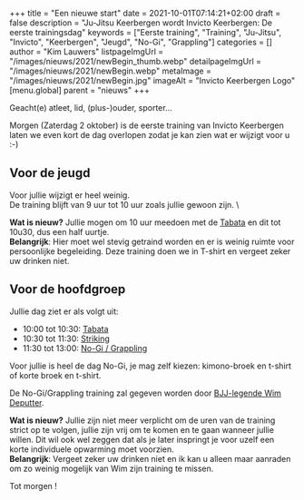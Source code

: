 +++
title = "Een nieuwe start"
date = 2021-10-01T07:14:21+02:00
draft = false
description = "Ju-Jitsu Keerbergen wordt Invicto Keerbergen: De eerste trainingsdag"
keywords = ["Eerste training", "Training", "Ju-Jitsu", "Invicto", "Keerbergen", "Jeugd", "No-Gi", "Grappling"]
categories = []
author = "Kim Lauwers"
listpageImgUrl = "/images/nieuws/2021/newBegin_thumb.webp"
detailpageImgUrl = "/images/nieuws/2021/newBegin.webp"
metaImage = "/images/nieuws/2021/newBegin.jpg"
imageAlt = "Invicto Keerbergen Logo"
[menu.global]
parent = "nieuws"
+++

Geacht(e) atleet, lid, (plus-)ouder, sporter…

Morgen (Zaterdag 2 oktober) is de eerste training van Invicto Keerbergen laten we even kort de dag overlopen zodat je kan zien wat er wijzigt voor u :-)

## Voor de jeugd
Voor jullie wijzigt er heel weinig. \
De training blijft van 9 uur tot 10 uur zoals jullie gewoon zijn. \

**Wat is nieuw?** Jullie mogen om 10 uur meedoen met de [Tabata](/tabata) en dit tot 10u30, dus een half uurtje. \
**Belangrijk**: Hier moet wel stevig getraind worden en er is weinig ruimte voor persoonlijke begeleiding. Deze training doen we in T-shirt en vergeet zeker uw drinken niet.

## Voor de hoofdgroep
Jullie dag ziet er als volgt uit:

* 10:00 tot 10:30: [Tabata](/tabata)                                      
* 10:30 tot 11:30: [Striking](/striking)                    
* 11:30 tot 13:00: [No-Gi / Grappling](/grappling) 

Voor jullie is heel de dag No-Gi, je mag zelf kiezen: kimono-broek en t-shirt of korte broek en t-shirt. 

De No-Gi/Grappling training zal gegeven worden door [BJJ-legende Wim Deputter](/nieuws/2021/09/30/invicto-bjj-kick-off/).

**Wat is nieuw?** Jullie zijn niet meer verplicht om de uren van de training strict op te volgen, jullie zijn vrij om te komen en te gaan wanneer jullie willen. Dit wil ook wel zeggen dat als je later inspringt je voor uzelf een korte individuele opwarming moet voorzien. \
**Belangrijk**: Vergeet zeker uw drinken niet en ik kan u alleen maar aanraden om zo weinig mogelijk van Wim zijn training te missen.


Tot morgen !